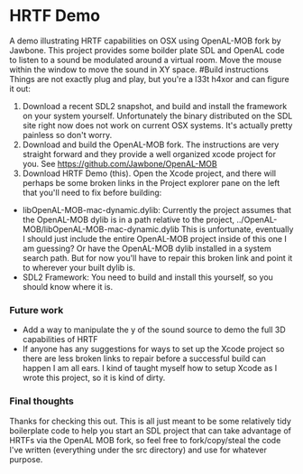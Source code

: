 HRTF Demo
========
A demo illustrating HRTF capabilities on OSX using OpenAL-MOB fork by Jawbone.
This project provides some boilder plate SDL and OpenAL code to listen to a sound be modulated around a virtual room. Move the mouse within the window to move the sound in XY space.
#Build instructions
Things are not exactly plug and play, but you're a l33t h4xor and can figure it out:
1. Download a recent SDL2 snapshot, and build and install the framework on your system yourself. Unfortunately the binary distributed on the SDL site right now does not work on current OSX systems. It's actually pretty painless so don't worry.
2. Download and build the OpenAL-MOB fork. The instructions are very straight forward and they provide a well organized xcode project for you. See https://github.com/Jawbone/OpenAL-MOB
3. Download HRTF Demo (this). Open the Xcode project, and there will perhaps be some broken links in the Project explorer pane on the left that you'll need to fix before building:
- libOpenAL-MOB-mac-dynamic.dylib: Currently the project assumes that the OpenAL-MOB dylib is in a path relative to the project, ../OpenAL-MOB/libOpenAL-MOB-mac-dynamic.dylib This is unfortunate, eventually I should just include the entire OpenAL-MOB project inside of this one I am guessing? Or have the OpenAL-MOB dylib installed in a system search path. But for now you'll have to repair this broken link and point it to wherever your built dylib is.
- SDL2 Framework: You need to build and install this yourself, so you should know where it is.

### Future work
- Add a way to manipulate the y of the sound source to demo the full 3D capabilities of HRTF
- If anyone has any suggestions for ways to set up the Xcode project so there are less broken links to repair before a successful build can happen I am all ears. I kind of taught myself how to setup Xcode as I wrote this project, so it is kind of dirty.

### Final thoughts
Thanks for checking this out. This is all just meant to be some relatively tidy boilerplate code to help you start an SDL project that can take advantage of HRTFs via the OpenAL MOB fork, so feel free to fork/copy/steal the code I've written (everything under the src directory) and use for whatever purpose.
